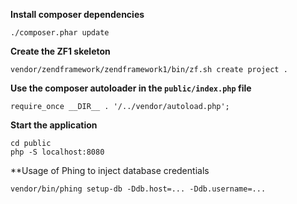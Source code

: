**Install composer dependencies**

```./composer.phar update```

**Create the ZF1 skeleton**

```vendor/zendframework/zendframework1/bin/zf.sh create project .```

**Use the composer autoloader in the `public/index.php` file**

```require_once __DIR__ . '/../vendor/autoload.php';```

**Start the application**

```
cd public
php -S localhost:8080
```

**Usage of Phing to inject database credentials

```
vendor/bin/phing setup-db -Ddb.host=... -Ddb.username=...
```